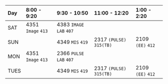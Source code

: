 | Day | 8:00 - 9:20        | 9:30 - 10:50             | 11:00 - 12:20         | 1:00 - 2:20           | 
| :---| :------------------| :------------------------| :---------------------| :---------------------| 
|SAT  | 4351 `Image` `413` | 4383 `IMAGE LAB` `407`   |                       |                       |
|SUN  |                    | 4349 `MIS` `419`         | 2317 `(PULSE)` `315(TB)` | 2109 `(EE)` `412`  |
|MON  | 4351 `Image` `413` | 2366 `PULSE LAB` `407`   |                       |                       |
|TUES |                    | 4349 `MIS` `419`         | 2317 `(PULSE)` `315(TB)` | 2109 `(EE)` `412`  |